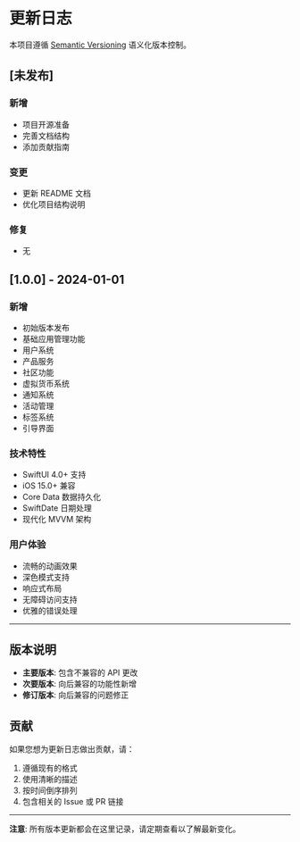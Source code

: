 # 更新日志

本项目遵循 [Semantic Versioning](https://semver.org/lang/zh-CN/) 语义化版本控制。

## [未发布]

### 新增
- 项目开源准备
- 完善文档结构
- 添加贡献指南

### 变更
- 更新 README 文档
- 优化项目结构说明

### 修复
- 无

## [1.0.0] - 2024-01-01

### 新增
- 初始版本发布
- 基础应用管理功能
- 用户系统
- 产品服务
- 社区功能
- 虚拟货币系统
- 通知系统
- 活动管理
- 标签系统
- 引导界面

### 技术特性
- SwiftUI 4.0+ 支持
- iOS 15.0+ 兼容
- Core Data 数据持久化
- SwiftDate 日期处理
- 现代化 MVVM 架构

### 用户体验
- 流畅的动画效果
- 深色模式支持
- 响应式布局
- 无障碍访问支持
- 优雅的错误处理

---

## 版本说明

- **主要版本**: 包含不兼容的 API 更改
- **次要版本**: 向后兼容的功能性新增
- **修订版本**: 向后兼容的问题修正

## 贡献

如果您想为更新日志做出贡献，请：

1. 遵循现有的格式
2. 使用清晰的描述
3. 按时间倒序排列
4. 包含相关的 Issue 或 PR 链接

---

**注意**: 所有版本更新都会在这里记录，请定期查看以了解最新变化。 
